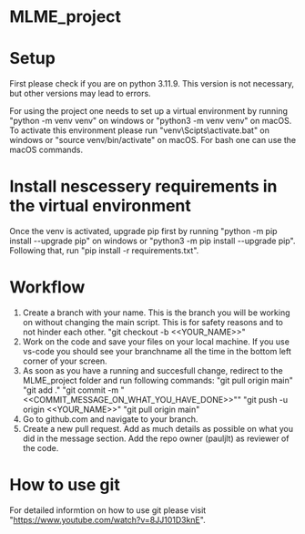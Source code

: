 # MLME_project

# Setup
First please check if you are on python 3.11.9. This version is not necessary, but other versions may lead to errors.

For using the project one needs to set up a virtual environment by running "python -m venv venv" on windows or "python3 -m venv venv" on macOS. To activate this environment please run "venv\Scipts\activate.bat" on windows or "source venv/bin/activate" on macOS. For bash one can use the macOS commands.

# Install nescessery requirements in the virtual environment
Once the venv is activated, upgrade pip first by running "python -m pip install --upgrade pip" on windows or "python3 -m pip install --upgrade pip". Following that, run "pip install -r requirements.txt".

# Workflow
1. Create a branch with your name. This is the branch you will be working on without changing the main script. This is for safety reasons and to not hinder each other.
    "git checkout -b <<YOUR_NAME>>"
2. Work on the code and save your files on your local machine. If you use vs-code you should see your branchname all the time in the bottom left corner of your screen.
3. As soon as you have a running and succesfull change, redirect to the MLME_project folder and run following commands:
    "git pull origin main"
    "git add ."
    "git commit -m "<<COMMIT_MESSAGE_ON_WHAT_YOU_HAVE_DONE>>""
    "git push -u origin <<YOUR_NAME>>"
    "git pull origin main"
4. Go to github.com and navigate to your branch.
5. Create a new pull request. Add as much details as possible on what you did in the message section. Add the repo owner (pauljlt) as reviewer of the code.

# How to use git
For detailed informtion on how to use git please visit "https://www.youtube.com/watch?v=8JJ101D3knE".